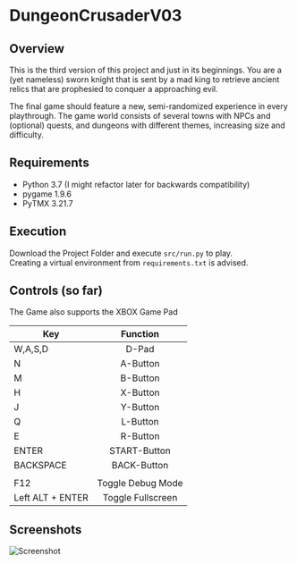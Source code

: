# DungeonCrusaderV03

## Overview
This is the third version of this project and just in its beginnings. 
You are a (yet nameless) sworn knight that is sent by a mad king to retrieve ancient relics that are prophesied to conquer a approaching evil.

The final game should feature a new, semi-randomized experience in every playthrough. The game world consists of several towns with NPCs and (optional) quests, and dungeons with different themes, increasing size and difficulty.

## Requirements
- Python 3.7 (I might refactor later for backwards compatibility)
- pygame 1.9.6
- PyTMX 3.21.7

## Execution
Download the Project Folder and execute `src/run.py` to play.<br/>
Creating a virtual environment from `requirements.txt` is advised.

## Controls (so far)
The Game also supports the XBOX Game Pad

| Key           | Function      | 
| ------------- |:-------------:|
| W,A,S,D      | D-Pad | 
| N      | A-Button      |  
| M | B-Button      | 
| H | X-Button    | 
|  J | Y-Button    | 
| Q  | L-Button    | 
| E  | R-Button    | 
| ENTER  |  START-Button   | 
| BACKSPACE  |  BACK-Button   | 
|    | | 
|  F12 | Toggle Debug Mode    | 
|  Left ALT + ENTER |  Toggle Fullscreen   | 

## Screenshots 
![Screenshot](https://i.imgur.com/t2E5ZLn.png "Screenshot 1")
